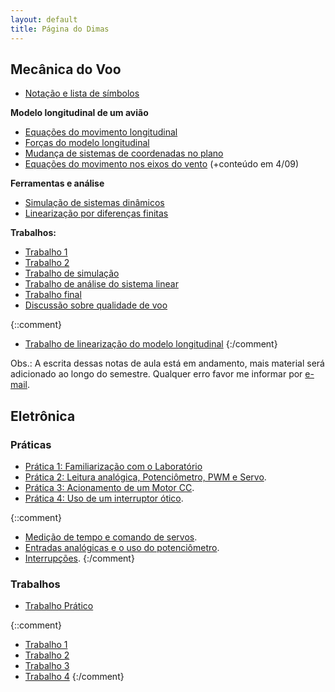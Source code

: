 ```yaml
---
layout: default
title: Página do Dimas
---
```



Mecânica do Voo
---------------

*  [Notação e lista de símbolos](mecvoo/notacao)

**Modelo longitudinal de um avião**

* [Equações do movimento longitudinal](mecvoo/long-eqmov)
* [Forças do modelo longitudinal](mecvoo/forcas-long)
* [Mudança de sistemas de coordenadas no plano](mecvoo/rot-long)
* [Equações do movimento nos eixos do vento](mecvoo/long-eqmov-vento) 
 (+conteúdo em 4/09)

**Ferramentas e análise**

* [Simulação de sistemas dinâmicos](mecvoo/sim)
* [Linearização por diferenças finitas](mecvoo/lineariz-diferencas-finitas)

**Trabalhos:**

* [Trabalho 1](mecvoo/trabalho1)
* [Trabalho 2](mecvoo/trabalho2)
* [Trabalho de simulação](mecvoo/trabalho-sim)
* [Trabalho de análise do sistema linear](mecvoo/trabalho-asl)
* [Trabalho final](mecvoo/trabalho-final)
* [Discussão sobre qualidade de voo](mecvoo/discussao)

{::comment} 
* [Trabalho de linearização do modelo longitudinal](mecvoo/trabalho-lin)
{:/comment}

Obs.: A escrita dessas notas de aula está em andamento, mais material será
adicionado ao longo do semestre. Qualquer erro favor me informar por [e-mail].

Eletrônica
----------

### Práticas

* [Prática 1: Familiarização com o Laboratório][pratica1]
* [Prática 2: Leitura analógica, Potenciômetro, PWM e Servo][pratica2].
* [Prática 3: Acionamento de um Motor CC][pratica3].
* [Prática 4: Uso de um interruptor ótico][pratica4].

{::comment}
* [Medição de tempo e comando de servos](eletronica/tempo).
* [Entradas analógicas e o uso do potenciômetro](eletronica/leitura_analogica).
* [Interrupções](eletronica/interrupcoes).
{:/comment} 


### Trabalhos

* [Trabalho Prático](eletronica/trabalho_pratico)

{::comment}
* [Trabalho 1](eletronica/trabalho1)
* [Trabalho 2](eletronica/trabalho2)
* [Trabalho 3](eletronica/trabalho3)
* [Trabalho 4](eletronica/trabalho4)
{:/comment} 

[e-mail]: mailto:dimasad@ufmg.br
[pratica1]: eletronica/pratica1
[pratica2]: eletronica/pratica2
[pratica3]: eletronica/pratica3
[pratica4]: eletronica/pratica4
